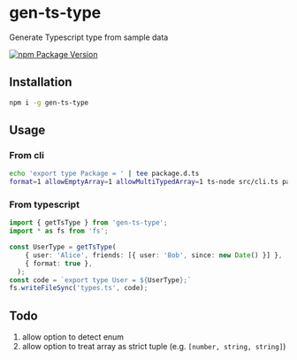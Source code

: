 # gen-ts-type
Generate Typescript type from sample data

[![npm Package Version](https://img.shields.io/npm/v/gen-ts-type.svg?maxAge=2592000)](https://www.npmjs.com/package/gen-ts-type)

## Installation
```bash
npm i -g gen-ts-type
```

## Usage
### From cli
```bash
echo 'export type Package = ' | tee package.d.ts
format=1 allowEmptyArray=1 allowMultiTypedArray=1 ts-node src/cli.ts package.json | tee -a package.d.ts
```
### From typescript
```typescript
import { getTsType } from 'gen-ts-type';
import * as fs from 'fs';

const UserType = getTsType(
    { user: 'Alice', friends: [{ user: 'Bob', since: new Date() }] },
    { format: true },
  );
const code = `export type User = ${UserType};`
fs.writeFileSync('types.ts', code);
```

## Todo
1. allow option to detect enum
2. allow option to treat array as strict tuple (e.g. `[number, string, string]`)
